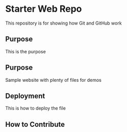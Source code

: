 # Starter Web Repo

This repository is for showing how Git and GitHub work

## Purpose

This is the purpose

## Purpose

Sample website with plenty of files for demos

## Deployment

This is how to deploy the file

## How to Contribute